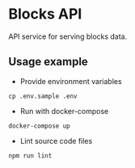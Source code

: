 # Blocks API

API service for serving blocks data.

## Usage example

* Provide environment variables
```shell script
cp .env.sample .env
```    

* Run with docker-compose 
```shell script
docker-compose up
```  

* Lint source code files
```shell script
npm run lint
```
